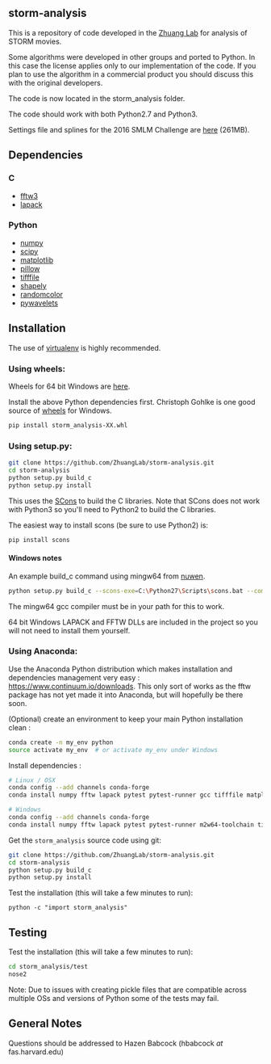 ## storm-analysis ##
This is a repository of code developed in the [Zhuang Lab](http://zhuang.harvard.edu/) for analysis of STORM movies.

Some algorithms were developed in other groups and ported to Python. In this case the license applies only to our implementation of the code. If you plan to use the algorithm in a commercial product you should discuss this with the original developers.

The code is now located in the storm_analysis folder.

The code should work with both Python2.7 and Python3.

Settings file and splines for the 2016 SMLM Challenge are [here](http://zhuang.harvard.edu/smlm2016_settings.zip) (261MB).

## Dependencies ##

### C ###

* [fftw3](http://www.fftw.org/)
* [lapack](http://www.netlib.org/lapack/)

### Python ###

* [numpy](http://www.numpy.org/)
* [scipy](https://www.scipy.org/)
* [matplotlib](http://matplotlib.org/)
* [pillow](https://python-pillow.org/)
* [tifffile](https://pypi.python.org/pypi/tifffile)
* [shapely](https://pypi.python.org/pypi/Shapely)
* [randomcolor](https://pypi.python.org/pypi/randomcolor)
* [pywavelets](https://pypi.python.org/pypi/PyWavelets)


## Installation ##

The use of [virtualenv](https://virtualenv.pypa.io/en/stable/) is highly recommended.

### Using wheels: ###

Wheels for 64 bit Windows are [here](http://zhuang.harvard.edu/storm_analysis/).

Install the above Python dependencies first. Christoph Gohlke is one good source of [wheels](http://www.lfd.uci.edu/~gohlke/pythonlibs/) for Windows.

```sh
pip install storm_analysis-XX.whl
```

### Using setup.py: ###

```sh
git clone https://github.com/ZhuangLab/storm-analysis.git
cd storm-analysis
python setup.py build_c
python setup.py install
```

This uses the [SCons](http://scons.org/) to build the C libraries. Note that SCons does not work with Python3 so you'll need to Python2 to build the C libraries.

The easiest way to install scons (be sure to use Python2) is:
```sh
pip install scons
```

#### Windows notes ####

An example build_c command using mingw64 from [nuwen](https://nuwen.net/mingw.html).

```sh
python setup.py build_c --scons-exe=C:\Python27\Scripts\scons.bat --compiler=mingw
```

The mingw64 gcc compiler must be in your path for this to work.

64 bit Windows LAPACK and FFTW DLLs are included in the project so you will not need to install them yourself.

### Using Anaconda: ###

Use the Anaconda Python distribution which makes installation and dependencies management very easy : https://www.continuum.io/downloads.
This only sort of works as the fftw package has not yet made it into Anaconda, but will hopefully be there soon.

(Optional) create an environment to keep your main Python installation clean : 

```sh
conda create -n my_env python
source activate my_env  # or activate my_env under Windows
```

Install dependencies : 

```sh
# Linux / OSX
conda config --add channels conda-forge 
conda install numpy fftw lapack pytest pytest-runner gcc tifffile matplotlib pillow shapely randomcolor pywavelets

# Windows
conda config --add channels conda-forge 
conda install numpy fftw lapack pytest pytest-runner m2w64-toolchain tifffile matplotlib pillow shapely randomcolor pywavelets
```

Get the `storm_analysis` source code using git:

```sh
git clone https://github.com/ZhuangLab/storm-analysis.git
cd storm-analysis
python setup.py build_c
python setup.py install
```

Test the installation (this will take a few minutes to run):

```
python -c "import storm_analysis"
```

## Testing ##

Test the installation (this will take a few minutes to run):
```sh
cd storm_analysis/test
nose2
```

Note: Due to issues with creating pickle files that are compatible across multiple OSs and versions of Python some of the tests may fail.

## General Notes ##
Questions should be addressed to Hazen Babcock (hbabcock _at_ fas.harvard.edu)
